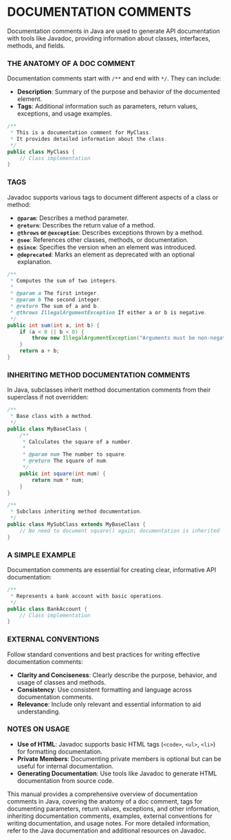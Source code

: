# DOCUMENTATION COMMENTS

Documentation comments in Java are used to generate API documentation with tools like Javadoc, providing information about classes, interfaces, methods, and fields.

### THE ANATOMY OF A DOC COMMENT

Documentation comments start with `/**` and end with `*/`. They can include:
   * **Description**: Summary of the purpose and behavior of the documented element.
   * **Tags**: Additional information such as parameters, return values, exceptions, and usage examples.

```java
/**
 * This is a documentation comment for MyClass.
 * It provides detailed information about the class.
 */
public class MyClass {
    // Class implementation
}
```

### TAGS

Javadoc supports various tags to document different aspects of a class or method:

   * **`@param`**: Describes a method parameter.
   * **`@return`**: Describes the return value of a method.
   * **`@throws` or `@exception`**: Describes exceptions thrown by a method.
   * **`@see`**: References other classes, methods, or documentation.
   * **`@since`**: Specifies the version when an element was introduced.
   * **`@deprecated`**: Marks an element as deprecated with an optional explanation.

```java
/**
 * Computes the sum of two integers.
 * 
 * @param a The first integer.
 * @param b The second integer.
 * @return The sum of a and b.
 * @throws IllegalArgumentException If either a or b is negative.
 */
public int sum(int a, int b) {
    if (a < 0 || b < 0) {
        throw new IllegalArgumentException("Arguments must be non-negative");
    }
    return a + b;
}
```

### INHERITING METHOD DOCUMENTATION COMMENTS

In Java, subclasses inherit method documentation comments from their superclass if not overridden:

```java
/**
 * Base class with a method.
 */
public class MyBaseClass {
    /**
     * Calculates the square of a number.
     *
     * @param num The number to square.
     * @return The square of num.
     */
    public int square(int num) {
        return num * num;
    }
}

/**
 * Subclass inheriting method documentation.
 */
public class MySubClass extends MyBaseClass {
    // No need to document square() again; documentation is inherited
}
```

### A SIMPLE EXAMPLE

Documentation comments are essential for creating clear, informative API documentation:

```java
/**
 * Represents a bank account with basic operations.
 */
public class BankAccount {
    // Class implementation
}
```

### EXTERNAL CONVENTIONS

Follow standard conventions and best practices for writing effective documentation comments:
   * **Clarity and Conciseness**: Clearly describe the purpose, behavior, and usage of classes and methods.
   * **Consistency**: Use consistent formatting and language across documentation comments.
   * **Relevance**: Include only relevant and essential information to aid understanding.

### NOTES ON USAGE

   * **Use of HTML**: Javadoc supports basic HTML tags (`<code>`, `<ul>`, `<li>`) for formatting documentation.
   * **Private Members**: Documenting private members is optional but can be useful for internal documentation.
   * **Generating Documentation**: Use tools like Javadoc to generate HTML documentation from source code.

This manual provides a comprehensive overview of documentation comments in Java, covering the anatomy of a doc comment, tags for documenting parameters, return values, exceptions, and other information, inheriting documentation comments, examples, external conventions for writing documentation, and usage notes. For more detailed information, refer to the Java documentation and additional resources on Javadoc.
